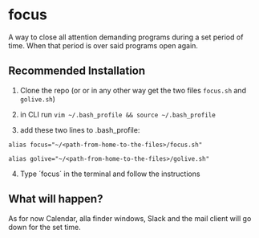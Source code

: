 # focus
A way to close all attention demanding programs during a set period of time. When that period is over said programs open again.

## Recommended Installation
1. Clone the repo (or or in any other way get the two files `focus.sh` and `golive.sh`) 

2. in CLI run `vim ~/.bash_profile && source ~/.bash_profile`

3. add these two lines to .bash_profile:
```
alias focus="~/<path-from-home-to-the-files>/focus.sh"

alias golive="~/<path-from-home-to-the-files>/golive.sh"
```

4. Type ´focus´ in the terminal and follow the instructions


## What will happen?

As for now Calendar, alla finder windows, Slack and the mail client will go down for the set time.
